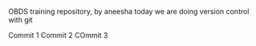 OBDS training repository, by aneesha
today we are doing version control with git 

Commit 1
Commit 2
COmmit 3

